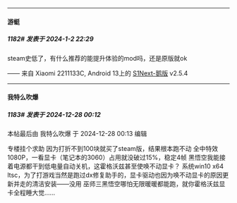 
*****

####  游蜓  
##### 1182#       发表于 2024-1-2 22:29

steam史低了，有什么推荐的能提升体验的mod吗，还是原版就ok

—— 来自 Xiaomi 2211133C, Android 13上的 [S1Next-鹅版](https://github.com/ykrank/S1-Next/releases) v2.5.4

*****

####  我特么吹爆  
##### 1183#       发表于 2024-12-28 00:12

 本帖最后由 我特么吹爆 于 2024-12-28 00:13 编辑 

专楼挂个求助
因为打折不到100块就买了steam版，结果根本跑不动
全中特效1080P，一看显卡（笔记本的3060）占用就没破过15%，稳定4帧
黑悟空我能接着电源都干到低电量自动关机，这霍格沃兹甚至使唤不动显卡？
系统win10 x64 ltsc，为了打游戏当然是跑过dx修复助手的，显卡驱动也因为唤不动显卡的原因更新并走的清洁安装——没用
巫师三黑悟空哪怕无限暖暖都能跑，就你霍格沃兹显卡全程睡大觉……

